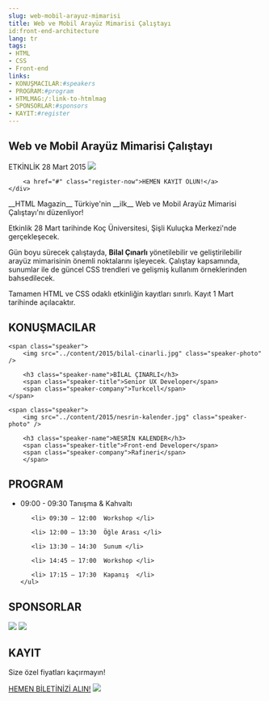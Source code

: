 ```yaml
---
slug: web-mobil-arayuz-mimarisi
title: Web ve Mobil Arayüz Mimarisi Çalıştayı
id:front-end-architecture
lang: tr
tags:
- HTML
- CSS
- Front-end
links:
- KONUŞMACILAR:#speakers
- PROGRAM:#program
- HTMLMAG:/:link-to-htmlmag
- SPONSORLAR:#sponsors
- KAYIT:#register
---
```

<section class="event-spot">
    <div class="event-spot-content">
        <h2 class="event-spot-title">Web ve Mobil Arayüz Mimarisi Çalıştayı</h2>
        <span class="event-separate">ETKİNLİK</span>
        <span class="event-date">28 Mart 2015</span>
        <img src="../content/2015/koc-inkubasyon.png" />
        
        <a href="#" class="register-now">HEMEN KAYIT OLUN!</a>
    </div>
</section>

<section class="event-description" markdown=1>
__HTML Magazin__ Türkiye'nin __ilk__ Web ve Mobil Arayüz Mimarisi Çalıştayı'nı düzenliyor!

Etkinlik 28 Mart tarihinde Koç Üniversitesi, Şişli Kuluçka Merkezi'nde gerçekleşecek.

Gün boyu sürecek çalıştayda, __Bilal Çınarlı__ yönetilebilir ve geliştirilebilir arayüz mimarisinin önemli noktalarını işleyecek. Çalıştay kapsamında, sunumlar ile de güncel CSS trendleri ve gelişmiş kullanım örneklerinden bahsedilecek.

Tamamen HTML ve CSS odaklı etkinliğin kayıtları sınırlı. Kayıt 1 Mart tarihinde açılacaktır.
</section>

<section id="speakers" class="event-speakers">
    <h2 class="event-section-title">KONUŞMACILAR</h2>
    
    <span class="speaker">
        <img src="../content/2015/bilal-cinarli.jpg" class="speaker-photo" />
        
        <h3 class="speaker-name">BİLAL ÇINARLI</h3>
        <span class="speaker-title">Senior UX Developer</span>
        <span class="speaker-company">Turkcell</span>
    </span>
    
    <span class="speaker">
        <img src="../content/2015/nesrin-kalender.jpg" class="speaker-photo" />
        
        <h3 class="speaker-name">NESRİN KALENDER</h3>
        <span class="speaker-title">Front-end Developer</span>
        <span class="speaker-company">Rafineri</span>
        </span>
</section>

<section id="program" class="event-program">
    <h2 class="event-section-title">PROGRAM</h2>
    <ul class="program-list">
       <li> 09:00 - 09:30  Tanışma & Kahvaltı </li>

       <li> 09:30 – 12:00  Workshop </li>

       <li> 12:00 – 13:30  Öğle Arası </li>

       <li> 13:30 – 14:30  Sunum </li>

       <li> 14:45 – 17:00  Workshop </li>

       <li> 17:15 – 17:30  Kapanış  </li>
    </ul>
</section>

<section id="sponsors" class="event-sponsors">
    <h2 class="event-section-title">SPONSORLAR</h2>
     <img src="../content/2015/sponsors/hokka-logo.png" />
     <img src="../content/2015/sponsors/koc-logo.png" />
</section>

<section id="register" class="event-registration">
    <h2>KAYIT</h2>
    <p>Size özel fiyatları kaçırmayın!</p>
    <a href="#" class="register-now">HEMEN BİLETİNİZİ ALIN!</a>
    <img src="../content/2015/footer-htmlmag-logo.png">
</section>
